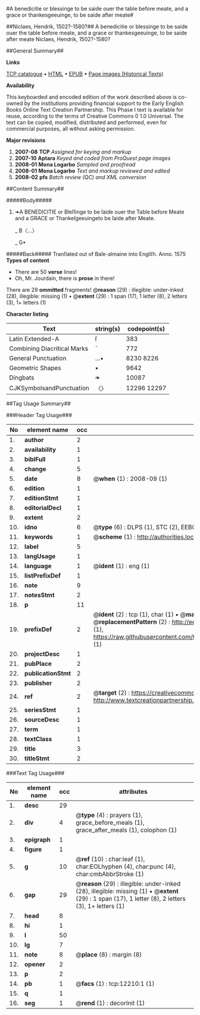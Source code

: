 #A benedicitie or blessinge to be saide ouer the table before meate, and a grace or thankesgeeuinge, to be saide after meate#

##Niclaes, Hendrik, 1502?-1580?##
A benedicitie or blessinge to be saide ouer the table before meate, and a grace or thankesgeeuinge, to be saide after meate
Niclaes, Hendrik, 1502?-1580?

##General Summary##

**Links**

[TCP catalogue](http://www.ota.ox.ac.uk/tcp/)  • 
[HTML](http://tei.it.ox.ac.uk/tcp/Texts-HTML/free/A08/A08243.html)  • 
[EPUB](http://tei.it.ox.ac.uk/tcp/Texts-EPUB/free/A08/A08243.epub) • 
[Page images (Historical Texts)](https://data.historicaltexts.jisc.ac.uk/view?pubId=eebo-99847187e&pageId=eebo-99847187e-12210-1)

**Availability**

This keyboarded and encoded edition of the
	       work described above is co-owned by the institutions
	       providing financial support to the Early English Books
	       Online Text Creation Partnership. This Phase I text is
	       available for reuse, according to the terms of Creative
	       Commons 0 1.0 Universal. The text can be copied,
	       modified, distributed and performed, even for
	       commercial purposes, all without asking permission.

**Major revisions**

1. __2007-08__ __TCP__ *Assigned for keying and markup*
1. __2007-10__ __Aptara__ *Keyed and coded from ProQuest page images*
1. __2008-01__ __Mona Logarbo__ *Sampled and proofread*
1. __2008-01__ __Mona Logarbo__ *Text and markup reviewed and edited*
1. __2008-02__ __pfs__ *Batch review (QC) and XML conversion*

##Content Summary##

#####Body#####

1. ❧A BENEDICITIE or Bleſſinge to be ſaide ouer the Table before
Meate and a GRACE or Thankeſgeeuingeto
be ſaide after Meate.

    _ B〈…〉

    _ G•

#####Back#####
Tranſlated out of Baſe-almaine into Engliſh. Anno. 1575
**Types of content**

  * There are 50 **verse** lines!
  * Oh, Mr. Jourdain, there is **prose** in there!

There are 29 **ommitted** fragments! 
 @__reason__ (29) : illegible: under-inked (28), illegible: missing (1)  •  @__extent__ (29) : 1 span (17), 1 letter (8), 2 letters (3), 1+ letters (1)

**Character listing**


|Text|string(s)|codepoint(s)|
|---|---|---|
|Latin Extended-A|ſ|383|
|Combining             Diacritical Marks|̄|772|
|General Punctuation|…•|8230 8226|
|Geometric Shapes|▪|9642|
|Dingbats|❧|10087|
|CJKSymbolsandPunctuation|〈〉|12296 12297|

##Tag Usage Summary##

###Header Tag Usage###

|No|element name|occ|attributes|
|---|---|---|---|
|1.|__author__|2||
|2.|__availability__|1||
|3.|__biblFull__|1||
|4.|__change__|5||
|5.|__date__|8| @__when__ (1) : 2008-09 (1)|
|6.|__edition__|1||
|7.|__editionStmt__|1||
|8.|__editorialDecl__|1||
|9.|__extent__|2||
|10.|__idno__|6| @__type__ (6) : DLPS (1), STC (2), EEBO-CITATION (1), PROQUEST (1), VID (1)|
|11.|__keywords__|1| @__scheme__ (1) : http://authorities.loc.gov/ (1)|
|12.|__label__|5||
|13.|__langUsage__|1||
|14.|__language__|1| @__ident__ (1) : eng (1)|
|15.|__listPrefixDef__|1||
|16.|__note__|9||
|17.|__notesStmt__|2||
|18.|__p__|11||
|19.|__prefixDef__|2| @__ident__ (2) : tcp (1), char (1)  •  @__matchPattern__ (2) : ([0-9\-]+):([0-9IVX]+) (1), (.+) (1)  •  @__replacementPattern__ (2) : http://eebo.chadwyck.com/downloadtiff?vid=$1&page=$2 (1), https://raw.githubusercontent.com/textcreationpartnership/Texts/master/tcpchars.xml#$1 (1)|
|20.|__projectDesc__|1||
|21.|__pubPlace__|2||
|22.|__publicationStmt__|2||
|23.|__publisher__|2||
|24.|__ref__|2| @__target__ (2) : https://creativecommons.org/publicdomain/zero/1.0/ (1), http://www.textcreationpartnership.org/docs/. (1)|
|25.|__seriesStmt__|1||
|26.|__sourceDesc__|1||
|27.|__term__|1||
|28.|__textClass__|1||
|29.|__title__|3||
|30.|__titleStmt__|2||


###Text Tag Usage###

|No|element name|occ|attributes|
|---|---|---|---|
|1.|__desc__|29||
|2.|__div__|4| @__type__ (4) : prayers (1), grace_before_meals (1), grace_after_meals (1), colophon (1)|
|3.|__epigraph__|1||
|4.|__figure__|1||
|5.|__g__|10| @__ref__ (10) : char:leaf (1), char:EOLhyphen (4), char:punc (4), char:cmbAbbrStroke (1)|
|6.|__gap__|29| @__reason__ (29) : illegible: under-inked (28), illegible: missing (1)  •  @__extent__ (29) : 1 span (17), 1 letter (8), 2 letters (3), 1+ letters (1)|
|7.|__head__|8||
|8.|__hi__|1||
|9.|__l__|50||
|10.|__lg__|7||
|11.|__note__|8| @__place__ (8) : margin (8)|
|12.|__opener__|2||
|13.|__p__|2||
|14.|__pb__|1| @__facs__ (1) : tcp:12210:1 (1)|
|15.|__q__|1||
|16.|__seg__|1| @__rend__ (1) : decorInit (1)|
